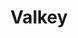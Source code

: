 ---
draft: false
title: Valkey
content:
  id: valkey
  name: Valkey
  logo: /images/databases/nosql/valkey/logo.png
  website: https://valkey.io/
  iframe_website: /website-iframe/databases/nosql/valkey
  dashboardImage: /images/databases/nosql/valkey/screenshot-1.jpg
  short_description: A flexible distributed key-value datastore that supports both caching and beyond caching workloads.
  description: Valkey is an open source (BSD) high-performance key/value datastore that supports a variety of workloads such as caching, and message queues, and can act as a primary database. Valkey can run as a standalone daemon or in a cluster, with options for replication and high availability.  Valkey natively supports a rich collection of data types, including strings, numbers, hashes, lists, sets, sorted sets, bitmaps, hyperloglogs, and more.
  features:
    - title: In-memory store
      description: All data in Valkey is stored in RAM, delivering the fastest possible access times to the data for both read and write requests.
    - title: Optimized for speed
      description: Written in ANSI C, Valkey compiles extremely efficient machine code and requires little overhead. It uses a (mostly) single-threaded event loop model that optimally uses the CPU core it's running on. The data structures used internally are implemented for maximum performance.
    - title: Support for arbitrary data
      description: Data stored in Valkey can be in any form and size. Valkey is binary-safe so it can store any data, from human-readable text to encoded binaries. A single data element in Valkey can range in size from 0 bytes to 0.5GB, allowing it to cache almost any datum.
    - title: Key-based access
      description: Data is stored and fetched from Valkey by key. Keybased access allows for extremely efficient access times, and this model maps naturally to caching. Valkey provides the customary GET and SET semantics for interacting with the data.
  screenshots:
    - /images/databases/nosql/valkey/screenshot-1.jpg
    - /images/databases/nosql/valkey/screenshot-2.jpg
---